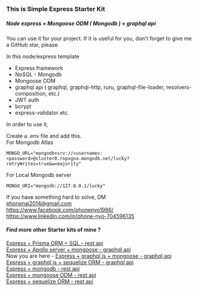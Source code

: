 ### This is Simple Express Starter Kit

##### Node express + Mongoose ODM ( Mongodb ) + graphql api 

You can use it for your project. If it is useful for you,
don't forget to give me a GitHub star, please.

In this node/express template

   - Express framework
   - NoSQL - Mongodb
   - Mongoose ODM
   - graphql api ( graphql, graphql-http, ruru, graphql-file-loader, resolvers-composition, etc.)
   - JWT auth
   - bcrypt
   - express-validator etc.

In order to use it,

Create a .env file and add this.  
For Mongodb Atlas

```
MONGO_URL="mongodb+srv://<username>:<password>@cluster0.ropxgna.mongodb.net/lucky?retryWrites=true&w=majority"

```

For Local Mongodb server

```
MONGO_URI="mongodb://127.0.0.1/lucky"

```

If you have something hard to solve,
DM  
<phonenai2014@gmail.com>  
<https://www.facebook.com/phonenyo1986/>  
<https://www.linkedin.com/in/phone-nyo-704596135>  

#### Find more other Starter kits of mine ?   

  [Express + Prisma ORM + SQL - rest api](https://github.com/Bonekyaw/node-express-prisma-rest)  
  [Express + Apollo server + mongoose - graphql api](https://github.com/Bonekyaw/node-express-apollo-nosql)  
  Now you are here - [Express + graphql js + mongoose - graphql api](https://github.com/Bonekyaw/node-express-nosql-graphql)  
  [Express + graphql js + sequelize ORM - graphql api](https://github.com/Bonekyaw/node-express-sql-graphql)  
  [Express + mongodb - rest api](https://github.com/Bonekyaw/node-express-mongodb-rest)  
  [Express + mongoose ODM - rest api](https://github.com/Bonekyaw/node-express-nosql-rest)  
  [Express + sequelize ORM - rest api](https://github.com/Bonekyaw/node-express-sql-rest)  


